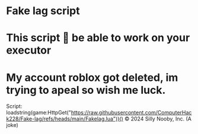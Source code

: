 # Fake lag script
# This script 💯 be able to work on your executor
# My account roblox got deleted, im trying to apeal so wish me luck.
Script: loadstring(game:HttpGet("https://raw.githubusercontent.com/ComputerHack228/Fake-lag/refs/heads/main/Fakelag.lua"))()
© 2024 Silly Nooby, Inc. (A joke)
